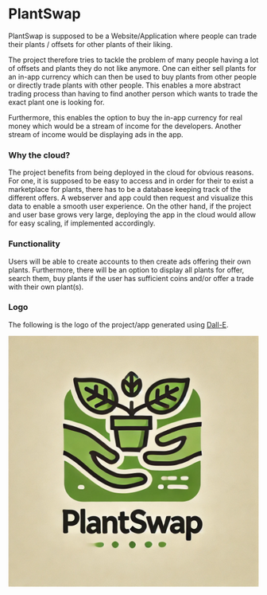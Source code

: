 # PlantSwap

PlantSwap is supposed to be a Website/Application where people can
trade their plants / offsets for other plants of their liking.

The project therefore tries to tackle the problem of many
people having a lot of offsets and plants they do not
like anymore. One can either sell plants for an in-app currency
which can then be used to buy plants from other people or 
directly trade plants with other people. This enables a more
abstract trading process than having to find another person
which wants to trade the exact plant one is looking for.

Furthermore, this enables the option to buy the
in-app currency for real money which would be a stream of
income for the developers. Another stream of income would 
be displaying ads in the app.

### Why the cloud?
The project benefits from being deployed in the cloud for obvious
reasons. For one, it is supposed to be easy to access and in order
for their to exist a marketplace for plants, there has to be a database
keeping track of the different offers. A webserver and app could then
request and visualize this data to enable a smooth user experience.
On the other hand, if the project and user base grows very large,
deploying the app in the cloud would allow for easy scaling, if implemented
accordingly.

### Functionality
Users will be able to create accounts to then create ads offering their
own plants. Furthermore, there will be an option to display all plants
for offer, search them, buy plants if the user has sufficient coins and/or 
offer a trade with their own plant(s).

### Logo
The following is the logo of the project/app generated using [Dall-E](https://openai.com/index/dall-e/).

![PlantSwap Logo generated with Dall-E](logo.webp)
